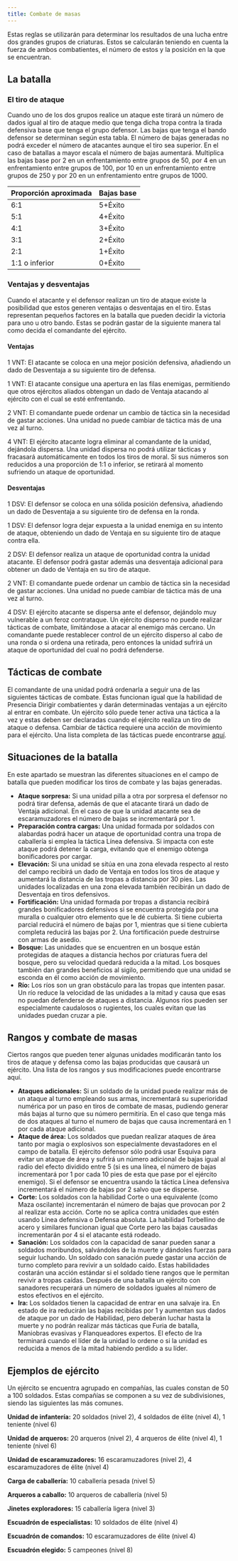 ```yaml
---
title: Combate de masas
---
```


Estas reglas se utilizarán para determinar los resultados de una lucha entre dos grandes grupos de criaturas. Estos se calcularán teniendo en cuenta la fuerza de ambos combatientes, el número de estos y la posición en la que se encuentran. 

## La batalla

### El tiro de ataque

Cuando uno de los dos grupos realice un ataque este tirará un número de dados igual al tiro de ataque medio que tenga dicha tropa contra la tirada defensiva base que tenga el grupo defensor. Las bajas que tenga el bando defensor se determinan según esta tabla. El número de bajas generadas no podrá exceder el número de atacantes aunque el tiro sea superior. En el caso de batallas a mayor escala el número de bajas aumentará. Multiplica las bajas base por 2 en un enfrentamiento entre grupos de 50, por 4 en un enfrentamiento entre grupos de 100, por 10 en un enfrentamiento entre grupos de 250 y por 20 en un enfrentamiento entre grupos de 1000.

| Proporción aproximada | Bajas base |
| --------------------- | ---------- |
| 6:1                   | 5+Éxito    |
| 5:1                   | 4+Éxito    |
| 4:1                   | 3+Éxito    |
| 3:1​                   | 2+Éxito    |
| 2:1                   | 1+Éxito    |
| 1:1 o inferior        | 0+Éxito    |

### Ventajas y desventajas

Cuando el atacante y el defensor realizan un tiro de ataque existe la posibilidad que estos generen ventajas o desventajas en el tiro. Estas representan pequeños factores en la batalla que pueden decidir la victoria para uno u otro bando. Estas se podrán gastar de la siguiente manera tal como decida el comandante del ejército.

#### Ventajas

1 VNT: El atacante se coloca en una mejor posición defensiva, añadiendo un dado de Desventaja a su siguiente tiro de defensa.

1 VNT: El atacante consigue una apertura en las filas enemigas, permitiendo que otros ejércitos aliados obtengan un dado de Ventaja atacando al ejército con el cual se esté enfrentando.

2 VNT: El comandante puede ordenar un cambio de táctica sin la necesidad de gastar acciones. Una unidad no puede cambiar de táctica más de una vez al turno.

4 VNT: El ejército atacante logra eliminar al comandante de la unidad, dejándola dispersa. Una unidad dispersa no podrá utilizar tácticas y fracasará automáticamente en todos los tiros de moral. Si sus números son reducidos a una proporción de 1:1 o inferior, se retirará al momento sufriendo un ataque de oportunidad.

#### Desventajas

1 DSV: El defensor se coloca en una sólida posición defensiva, añadiendo un dado de Desventaja a su siguiente tiro de defensa en la ronda.

1 DSV: El defensor logra dejar expuesta a la unidad enemiga en su intento de ataque, obteniendo un dado de Ventaja en su siguiente tiro de ataque contra ella.

2 DSV: El defensor realiza un ataque de oportunidad contra la unidad atacante. El defensor podrá gastar además una desventaja adicional para obtener un dado de Ventaja en su tiro de ataque.

2  VNT: El comandante puede ordenar un cambio de táctica sin la necesidad de gastar acciones. Una unidad no puede cambiar de táctica más de una vez al turno.

4 DSV: El ejército atacante se dispersa ante el defensor, dejándolo muy vulnerable a un feroz contrataque. Un ejército disperso no puede realizar tácticas de combate, limitándose a atacar al enemigo más cercano. Un comandante puede restablecer control de un ejército disperso al cabo de una ronda o si ordena una retirada, pero entonces la unidad sufrirá un ataque de oportunidad del cual no podrá defenderse.

## Tácticas de combate

El comandante de una unidad podrá ordenarla a seguir una de las siguientes tácticas de combate. Estas funcionan igual que la habilidad de Presencia Dirigir combatientes y darán determinadas ventajas a un ejército al entrar en combate. Un ejército sólo puede tener activa una táctica a la vez y estas deben ser declaradas cuando el ejército realiza un tiro de ataque o defensa. Cambiar de táctica requiere una acción de movimiento para el ejército. Una lista completa de las tácticas puede encontrarse [aquí](https://raldamain.com/rules/Reglas%20adicionales/tacticas%20de%20combate.html).

## Situaciones de la batalla

En este apartado se muestran las diferentes situaciones en el campo de batalla que pueden modificar los tiros de combate y las bajas generadas. 

- **Ataque sorpresa:** Si una unidad pilla a otra por sorpresa el defensor no podrá tirar defensa, además de que el atacante tirará un dado de Ventaja adicional. En el caso de que la unidad atacante sea de escaramuzadores el número de bajas se incrementará por 1.
- **Preparación contra cargas:** Una unidad formada por soldados con alabardas podrá hacer un ataque de oportunidad contra una tropa de caballería si emplea la táctica Línea defensiva. Si impacta con este ataque podrá detener la carga, evitando que el enemigo obtenga bonificadores por cargar.
- **Elevación:** Si una unidad se sitúa en una zona elevada respecto al resto del campo recibirá un dado de Ventaja en todos los tiros de ataque y aumentará la distancia de las tropas a distancia por 30 pies. Las unidades localizadas en una zona elevada también recibirán un dado de Desventaja en tiros defensivos.
- **Fortificación:** Una unidad formada por tropas a distancia recibirá grandes bonificadores defensivos si se encuentra protegida por una muralla o cualquier otro elemento que le dé cubierta. Si tiene cubierta parcial reducirá el número de bajas por 1, mientras que si tiene cubierta completa reducirá las bajas por 2. Una fortificación puede destruirse con armas de asedio.
- **Bosque:** Las unidades que se encuentren en un bosque están protegidas de ataques a distancia hechos por criaturas fuera del bosque, pero su velocidad quedará reducida a la mitad. Los bosques también dan grandes beneficios al sigilo, permitiendo que una unidad se esconda en él como acción de movimiento.
- **Río:** Los ríos son un gran obstáculo para las tropas que intenten pasar. Un río reduce la velocidad de las unidades a la mitad y causa que esas no puedan defenderse de ataques a distancia. Algunos ríos pueden ser especialmente caudalosos o rugientes, los cuales evitan que las unidades puedan cruzar a pie.

## Rangos y combate de masas

Ciertos rangos que pueden tener algunas unidades modificarán tanto los tiros de ataque y defensa como las bajas producidas que causará un ejército. Una lista de los rangos y sus modificaciones puede encontrarse aquí.

- **Ataques adicionales:** Si un soldado de la unidad puede realizar más de un ataque al turno empleando sus armas, incrementará su superioridad numérica por un paso en tiros de combate de masas, pudiendo generar más bajas al turno que su número permitiría. En el caso que tenga más de dos ataques al turno el numero de bajas que causa incrementará en 1 por cada ataque adicional. 
- **Ataque de área:** Los soldados que puedan realizar ataques de área tanto por magia o explosivos son especialmente devastadores en el campo de batalla. El ejército defensor sólo podrá usar Esquiva para evitar un ataque de área y sufrirá un número adicional de bajas igual al radio del efecto dividido entre 5 (si es una línea, el número de bajas incrementará por 1 por cada 10 pies de esta que pase por el ejército enemigo). Si el defensor se encuentra usando la táctica Línea defensiva incrementará el número de bajas por 2 salvo que se disperse.
- **Corte:** Los soldados con la habilidad Corte o una equivalente (como Maza oscilante) incrementarán el número de bajas que provocan por 2 al realizar esta acción. Corte no se aplica contra unidades que estén usando Línea defensiva o Defensa absoluta. La habilidad Torbellino de acero y similares funcionan igual que Corte pero las bajas causadas incrementarán por 4 si el atacante está rodeado.
- **Sanación:** Los soldados con la capacidad de sanar pueden sanar a soldados moribundos, salvándoles de la muerte y dándoles fuerzas para seguir luchando. Un soldado con sanación puede gastar una acción de turno completo para revivir a un soldado caído. Estas habilidades costarán una acción estándar si el soldado tiene rangos que le permitan revivir a tropas caídas. Después de una batalla un ejército con sanadores recuperará un número de soldados iguales al número de estos efectivos en el ejército.
- **Ira:** Los soldados tienen la capacidad de entrar en una salvaje ira. En estado de ira reducirán las bajas recibidas por 1 y aumentan sus dados de ataque por un dado de Habilidad, pero deberán luchar hasta la muerte y no podrán realizar más tácticas que Furia de batalla, Maniobras evasivas y Flanqueadores expertos. El efecto de Ira terminará cuando el líder de la unidad lo ordene o si la unidad es reducida a menos de la mitad habiendo perdido a su líder.

## Ejemplos de ejército

Un ejército se encuentra agrupado en compañías, las cuales constan de 50 a 100 soldados. Estas compañías se componen a su vez de subdivisiones, siendo las siguientes las más comunes.

**Unidad de infantería:** 20 soldados (nivel 2), 4 soldados de élite (nivel 4), 1 teniente (nivel 6)

**Unidad de arqueros:** 20 arqueros (nivel 2), 4 arqueros de élite (nivel 4), 1 teniente (nivel 6)

**Unidad de escaramuzadores:** 16 escaramuzadores (nivel 2), 4 escaramuzadores de élite (nivel 4)

**Carga de caballería:** 10 caballería pesada (nivel 5)

**Arqueros a caballo:** 10 arqueros de caballería (nivel 5)

**Jinetes exploradores:** 15 caballería ligera (nivel 3)

**Escuadrón de especialistas:** 10 soldados de élite (nivel 4)

**Escuadrón de comandos:** 10 escaramuzadores de élite (nivel 4)

**Escuadrón elegido:** 5 campeones (nivel 8)